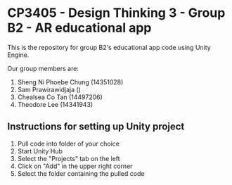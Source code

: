 # CP3405 - Design Thinking 3 - Group B2 - AR educational app

This is the repository for group B2's educational app code using Unity Engine.

Our group members are:
1) Sheng Ni Phoebe Chung (14351028)
2) Sam Prawirawidjaja ()
3) Chealsea Co Tan (14497206)
4) Theodore Lee (14341943)

## Instructions for setting up Unity project 
1) Pull code into folder of your choice
2) Start Unity Hub
3) Select the "Projects" tab on the left
4) Click on "Add" in the upper right corner
5) Select the folder containing the pulled code
